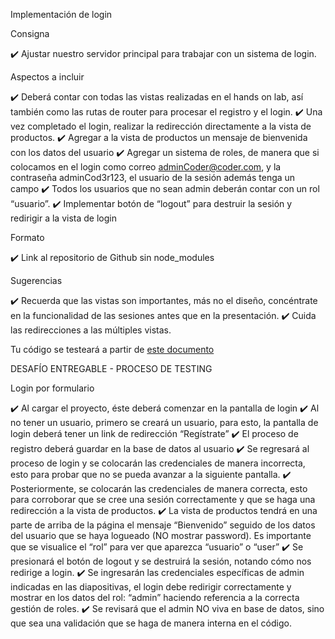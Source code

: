 Implementación de login

Consigna

✔️ Ajustar nuestro servidor principal para trabajar con un sistema de login.

Aspectos a incluir

✔️ Deberá contar con todas las vistas realizadas en el hands on lab, así también como las rutas de router para procesar el registro y el login.
✔️ Una vez completado el login, realizar la redirección directamente a la vista de productos.
✔️ Agregar a la vista de productos un mensaje de bienvenida con los datos del usuario
✔️ Agregar un sistema de roles, de manera que si colocamos en el login como correo <adminCoder@coder.com>, y la contraseña adminCod3r123, el usuario de la sesión además tenga un campo
✔️ Todos los usuarios que no sean admin deberán contar con un rol “usuario”.
✔️ Implementar botón de “logout” para destruir la sesión y redirigir a la vista de login

Formato

✔️ Link al repositorio de Github sin node_modules

Sugerencias

✔️ Recuerda que las vistas son importantes, más no el diseño, concéntrate en la funcionalidad de las sesiones antes que en la presentación.
✔️ Cuida las redirecciones a las múltiples vistas.

Tu código se testeará a partir de [este documento](https://docs.google.com/document/d/1TpAf4izcY-ZVoucrpMxyaAh9ap0anQb6Dw7va1fDgrk/edit)

DESAFÍO ENTREGABLE - PROCESO DE TESTING

Login por formulario

✔️ Al cargar el proyecto, éste deberá comenzar en la pantalla de login
✔️ Al no tener un usuario, primero se creará un usuario, para esto, la pantalla de login deberá tener un link de redirección “Regístrate”
✔️ El proceso de registro deberá guardar en la base de datos al usuario
✔️ Se regresará al proceso de login y se colocarán las credenciales de manera incorrecta, esto para probar que no se pueda avanzar a la siguiente pantalla.
✔️ Posteriormente, se colocarán las credenciales de manera correcta, esto para corroborar que se cree una sesión correctamente y que se haga una redirección a la vista de productos.
✔️ La vista de productos tendrá en una parte de arriba de la página el mensaje “Bienvenido” seguido de los datos del usuario que se haya logueado (NO mostrar password). Es importante que se visualice el “rol” para ver que aparezca “usuario” o “user”
✔️ Se presionará el botón de logout y se destruirá la sesión, notando cómo nos redirige a login.
✔️ Se ingresarán las credenciales específicas de admin indicadas en las diapositivas, el login debe redirigir correctamente y mostrar en los datos del rol: “admin” haciendo referencia a la correcta gestión de roles.
✔️ Se revisará que el admin NO viva en base de datos, sino que sea una validación que se haga de manera interna en el código.
